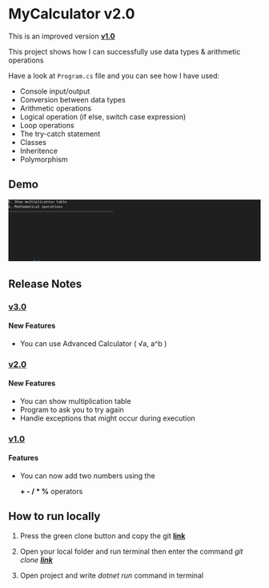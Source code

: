# MyCalculator v2.0

This is an improved version **[v1.0](https://github.com/Jarus95/Calculator/tree/releases/v1.0)**


This project shows how I can successfully use data types &amp; arithmetic operations

Have a look at `Program.cs` file and you can see how I have used:

* Console input/output
* Conversion between data types
* Arithmetic operations 
* Logical operation (if else, switch case expression)
* Loop operations
* The try-catch statement
* Classes
* Inheritence
* Polymorphism 
## Demo
![demo](./assets/demoLast.gif)

## Release Notes

### **[v3.0](https://github.com/Jarus95/Calculator/tree/releases/v3.0)**

#### New Features
* You can use Advanced Calculator ( √a, a^b )

### **[v2.0](https://github.com/Jarus95/Calculator/tree/releases/v2.0)**

#### New Features
* You can show multiplication table
* Program to ask you to try again
* Handle exceptions that might occur during execution

### **[v1.0](https://github.com/Jarus95/Calculator/tree/releases/v1.0)**

#### Features
* You can now add two numbers using the 

  **+ - / * %**  operators

## How to run locally
1. Press the green clone button and copy the git **[link](https://github.com/Jarus95/Averagely.git)**




2. Open your local folder and run terminal then enter the command *git clone **[link](https://github.com/Jarus95/Averagely.git)***


3. Open project and write _dotnet run_ command in terminal
